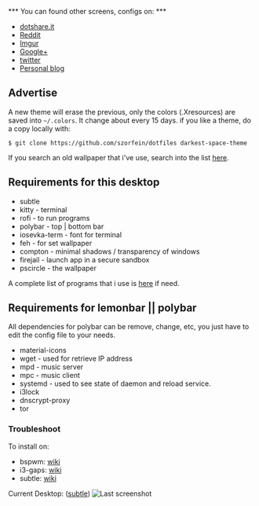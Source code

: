 *** You can found other screens, configs on: ***
+ [dotshare.it](http://dotshare.it/~szorfein/dots/)
+ [Reddit](https://www.reddit.com/user/szorfein/posts/)
+ [Imgur](https://imgur.com/user/Szorfein/submitted)
+ [Google+](https://plus.google.com/103351806729237673609)
+ [twitter](https://twitter.com/szorfein)
+ [Personal blog](https://szorfein.github.io/)

## Advertise

A new theme will erase the previous, only the colors (.Xresources) are saved into `~/.colors`. It change about every 15 days. if you like a theme, do a copy locally with:

    $ git clone https://github.com/szorfein/dotfiles darkest-space-theme

If you search an old wallpaper that i've use, search into the list [here](https://raw.githubusercontent.com/szorfein/dotfiles/master/wallpapers-list.txt).

## Requirements for this desktop

+ subtle
+ kitty - terminal
+ rofi - to run programs
+ polybar - top | bottom bar
+ iosevka-term - font for terminal
+ feh - for set wallpaper
+ compton - minimal shadows / transparency of windows
+ firejail - launch app in a secure sandbox
+ pscircle - the wallpaper

A complete list of programs that i use is [here](https://raw.githubusercontent.com/szorfein/dotfiles/master/dependencies-list.txt) if need.

## Requirements for lemonbar || polybar

All dependencies for polybar can be remove, change, etc, you just have to edit the config file to your needs.

+ material-icons
+ wget - used for retrieve IP address
+ mpd - music server
+ mpc - music client
+ systemd - used to see state of daemon and reload service.
+ i3lock
+ dnscrypt-proxy
+ tor

### Troubleshoot

To install on:  
+ bspwm: [wiki](https://github.com/szorfein/dotfiles/wiki/Install-BSPWM)  
+ i3-gaps: [wiki](https://github.com/szorfein/dotfiles/wiki/i3-gaps)
+ subtle: [wiki](https://github.com/szorfein/dotfiles/wiki/subtle)

Current Desktop: ([subtle](https://subforge.org/projects/subtle))
![Last screenshot](https://raw.githubusercontent.com/szorfein/dotfiles/master/screenshot.jpg "Screenshot")
